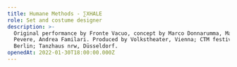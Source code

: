 ```yaml
---
title: Humane Methods - ∑XHALE
role: Set and costume designer
description: >-
  Original performance by Fronte Vacuo, concept by Marco Donnarumma, Margherita
  Pevere, Andrea Familari. Produced by Volkstheater, Vienna; CTM festival,
  Berlin; Tanzhaus nrw, Düsseldorf.
openedAt: 2022-01-30T18:00:00.000Z
---
```



